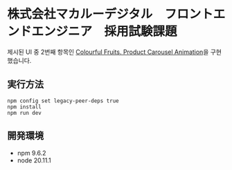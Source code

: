 # 株式会社マカルーデジタル　フロントエンドエンジニア　採用試験課題
제시된 UI 중 2번째 항목인 [Colourful Fruits. Product Carousel Animation](https://www.figma.com/community/file/1251466450658140709)을 구현했습니다.

## 実行方法
```
npm config set legacy-peer-deps true
npm install
npm run dev
```

## 開発環境
* npm 9.6.2
* node 20.11.1